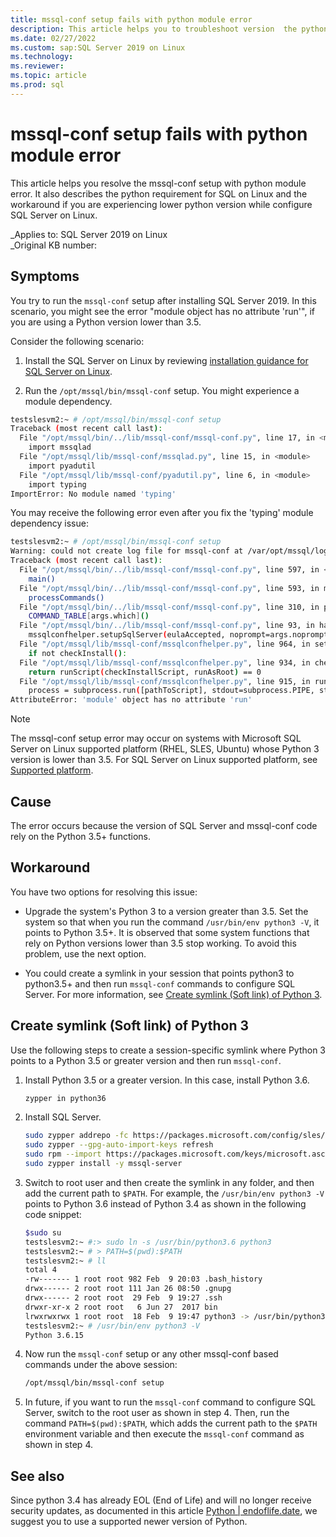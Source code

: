 ```yaml
---
title: mssql-conf setup fails with python module error
description: This article helps you to troubleshoot version  the python requirement for SQL on Linux and the workaround if you are using a lower python version while configuring SQL Server on Linux.
ms.date: 02/27/2022
ms.custom: sap:SQL Server 2019 on Linux 
ms.technology: 
ms.reviewer: 
ms.topic: article
ms.prod: sql 
---
```


# mssql-conf setup fails with python module error

This article helps you resolve the mssql-conf setup with python module error. It also  describes the python requirement for SQL on Linux and the workaround if you are experiencing lower python version while configure SQL Server on Linux.

_Applies to: SQL Server 2019 on Linux  
_Original KB number:

## Symptoms

You try to run the `mssql-conf` setup after installing SQL Server 2019. In this scenario, you might see the error "module object has no attribute 'run'", if you are using a Python version lower than 3.5.

Consider the following scenario:

1. Install the SQL Server on Linux by reviewing [installation guidance for SQL Server on Linux](/sql/linux/sql-server-linux-setup?view=sql-server-ver15&preserve-view=true).  

1. Run the `/opt/mssql/bin/mssql-conf` setup. You might experience a module dependency.

``` bash
testslesvm2:~ # /opt/mssql/bin/mssql-conf setup
Traceback (most recent call last):
  File "/opt/mssql/bin/../lib/mssql-conf/mssql-conf.py", line 17, in <module>
    import mssqlad
  File "/opt/mssql/lib/mssql-conf/mssqlad.py", line 15, in <module>
    import pyadutil
  File "/opt/mssql/lib/mssql-conf/pyadutil.py", line 6, in <module>
    import typing
ImportError: No module named 'typing'
```
You may receive the following error even after you fix the 'typing' module dependency issue:

```bash
testslesvm2:~ # /opt/mssql/bin/mssql-conf setup
Warning: could not create log file for mssql-conf at /var/opt/mssql/log/mssql-conf/mssql-conf.log.
Traceback (most recent call last):
  File "/opt/mssql/bin/../lib/mssql-conf/mssql-conf.py", line 597, in <module>
    main()
  File "/opt/mssql/bin/../lib/mssql-conf/mssql-conf.py", line 593, in main
    processCommands()
  File "/opt/mssql/bin/../lib/mssql-conf/mssql-conf.py", line 310, in processCommands
    COMMAND_TABLE[args.which]()
  File "/opt/mssql/bin/../lib/mssql-conf/mssql-conf.py", line 93, in handleSetup
    mssqlconfhelper.setupSqlServer(eulaAccepted, noprompt=args.noprompt)
  File "/opt/mssql/lib/mssql-conf/mssqlconfhelper.py", line 964, in setupSqlServer
    if not checkInstall():
  File "/opt/mssql/lib/mssql-conf/mssqlconfhelper.py", line 934, in checkInstall
    return runScript(checkInstallScript, runAsRoot) == 0
  File "/opt/mssql/lib/mssql-conf/mssqlconfhelper.py", line 915, in runScript
    process = subprocess.run([pathToScript], stdout=subprocess.PIPE, stderr=subprocess.STDOUT)
AttributeError: 'module' object has no attribute 'run'
```

> [!NOTE]
> The mssql-conf setup error may occur on systems with Microsoft SQL Server on Linux supported platform (RHEL, SLES, Ubuntu) whose Python 3 version is lower than 3.5. For SQL Server on Linux supported platform, see [Supported platform](/sql/linux/sql-server-linux-setup?view=sql-server-ver15&preserve-view=true).

## Cause

The error occurs because the version of SQL Server and mssql-conf code rely on the Python 3.5+ functions.

## Workaround

You have two options for resolving this issue:

- Upgrade the system's Python 3 to a version greater than 3.5. Set the system so that when you run the command `/usr/bin/env python3 -V`, it points to Python 3.5+. It is observed that some system functions that rely on Python versions lower than 3.5 stop working. To avoid this problem, use the next option.

- You could create a symlink in your session that points python3 to python3.5+ and then run `mssql-conf` commands to configure SQL Server. For more information, see [Create symlink (Soft link) of Python 3](#create-symlink-soft-link-of-python-3).

## Create symlink (Soft link) of Python 3

Use the following steps to create a session-specific symlink where Python 3 points to a Python 3.5 or greater version and then run `mssql-conf`.

1. Install Python 3.5 or a greater version. In this case, install Python 3.6.

    ```bash
    zypper in python36
    ```

1. Install SQL Server.

    ```bash
    sudo zypper addrepo -fc https://packages.microsoft.com/config/sles/12/mssql-server-2019.repo
    sudo zypper --gpg-auto-import-keys refresh
    sudo rpm --import https://packages.microsoft.com/keys/microsoft.asc
    sudo zypper install -y mssql-server
    ```

1. Switch to root user and then create the symlink in any folder, and then add the current path to `$PATH`. For example, the `/usr/bin/env python3 -V` points to Python 3.6 instead of Python 3.4 as shown in the following code snippet:

    ```bash
    $sudo su
    testslesvm2:~ #:> sudo ln -s /usr/bin/python3.6 python3
    testslesvm2:~ # > PATH=$(pwd):$PATH
    testslesvm2:~ # ll
    total 4
    -rw------- 1 root root 982 Feb  9 20:03 .bash_history
    drwx------ 2 root root 111 Jan 26 08:50 .gnupg
    drwx------ 2 root root  29 Feb  9 19:27 .ssh
    drwxr-xr-x 2 root root   6 Jun 27  2017 bin
    lrwxrwxrwx 1 root root  18 Feb  9 19:47 python3 -> /usr/bin/python3.6
    testslesvm2:~ # /usr/bin/env python3 -V
    Python 3.6.15
    ```

1. Now run the `mssql-conf` setup or any other mssql-conf based commands under the above session:

     ```bash
     /opt/mssql/bin/mssql-conf setup
     ```

1. In future, if you want to run the `mssql-conf` command to configure SQL Server, switch to the root user as shown in step 4. Then, run the command `PATH=$(pwd):$PATH`, which adds the current path to the `$PATH` environment variable and then execute the `mssql-conf` command as shown in step 4.

## See also

Since python 3.4 has already EOL (End of Life) and will no longer receive security updates, as documented in this article [Python | endoflife.date](https://endoflife.date/python), we suggest you to use a supported newer version of Python.